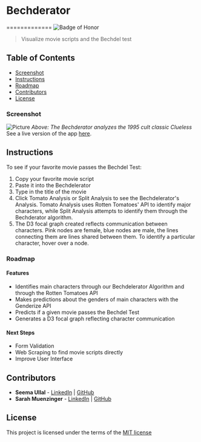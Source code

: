 # Bechderator
=============
![Badge of Honor](https://img.shields.io/badge/Built%20at-Fullstack-green.svg?style=flat-square)
> Visualize movie scripts and the Bechdel test

## Table of Contents

- [Screenshot](#screenshot)
- [Instructions](#instructions)
- [Roadmap](#roadmap)
- [Contributors](#contributors)
- [License](#license)


### Screenshot

![Picture](http://i.imgur.com/9J43xR5.png)
_Above: The Bechderator analyzes the 1995 cult classic Clueless_
See a live version of the app [here](http://bechdelerator.herokuapp.com/).


## Instructions

To see if your favorite movie passes the Bechdel Test:
1. Copy your favorite movie script
2. Paste it into the Bechdelerator
3. Type in the title of the movie
4. Click Tomato Analysis or Split Analysis to see the Bechdelerator's Analysis.
Tomato Analysis uses Rotten Tomatoes' API to identify major characters, while Split Analysis attempts to identify them through the Bechderator algorithm.
5. The D3 focal graph created reflects communication between characters. Pink nodes are female, blue nodes are male, the lines connecting them are lines shared between them. To identify a particular character, hover over a node.


### Roadmap

#### Features

-	Identifies main characters through our Bechdelerator Algorithm and through the Rotten Tomatoes API
-	Makes predictions about the genders of main characters with the Genderize API
-	Predicts if a given movie passes the Bechdel Test
-	Generates a D3 focal graph reflecting character communication

#### Next Steps

- Form Validation
- Web Scraping to find movie scripts directly
- Improve User Interface

## Contributors
* __Seema Ullal__ - [LinkedIn](https://www.linkedin.com/profile/in/seemaullal) | [GitHub](https://github.com/seemaulla)
* __Sarah Muenzinger__ - [LinkedIn](https://www.linkedin.com/profile/in/sarahmuenzinger) | [GitHub](https://github.com/smuenzinger)

## License

This project is licensed under the terms of the [MIT license](http://opensource.org/licenses/MIT)



